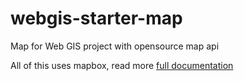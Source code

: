 # webgis-starter-map
Map for Web GIS project with opensource map api

All of this uses mapbox, read more <a href="https://docs.mapbox.com/mapbox.js/api/v3.3.1/">full documentation</a>
